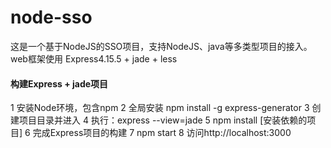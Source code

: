# node-sso
这是一个基于NodeJS的SSO项目，支持NodeJS、java等多类型项目的接入。
web框架使用 Express4.15.5 + jade + less

#### 构建Express + jade项目
1 安装Node环境，包含npm
2 全局安装 npm install -g express-generator
3 创建项目目录并进入
4 执行：express --view=jade
5 npm install [安装依赖的项目]
6 完成Express项目的构建
7 npm start
8 访问http://localhost:3000




